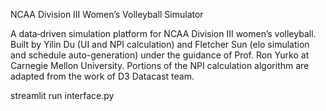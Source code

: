 NCAA Division III Women’s Volleyball Simulator

A data‑driven simulation platform for NCAA Division III women’s volleyball. Built by Yilin Du (UI and NPI calculation) and Fletcher Sun (elo simulation and schedule auto-generation) under the guidance of Prof. Ron Yurko at Carnegie Mellon University. Portions of the NPI calculation algorithm are adapted from the work of D3 Datacast team.

streamlit run interface.py
